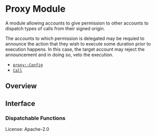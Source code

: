 # Proxy Module
A module allowing accounts to give permission to other accounts to dispatch types of calls from
their signed origin.

The accounts to which permission is delegated may be requied to announce the action that they
wish to execute some duration prior to execution happens. In this case, the target account may
reject the announcement and in doing so, veto the execution.

- [`proxy::Config`](https://docs.rs/pallet-proxy/latest/pallet_proxy/trait.Config.html)
- [`Call`](https://docs.rs/pallet-proxy/latest/pallet_proxy/enum.Call.html)

## Overview

## Interface

### Dispatchable Functions

[`Call`]: ./enum.Call.html
[`Config`]: ./trait.Config.html

License: Apache-2.0

